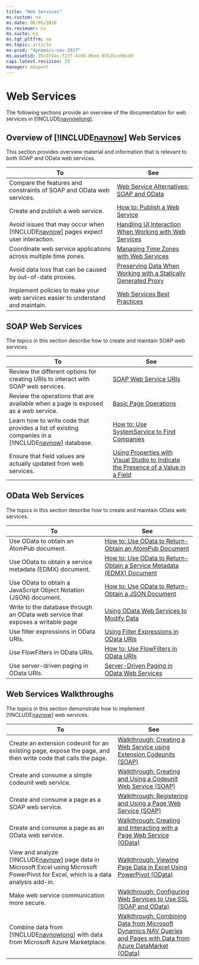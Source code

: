 ```yaml
---
title: "Web Services"
ms.custom: na
ms.date: 06/05/2016
ms.reviewer: na
ms.suite: na
ms.tgt_pltfrm: na
ms.topic: article
ms-prod: "dynamics-nav-2017"
ms.assetid: 35c974ac-f27f-4c60-86ee-85525ce06cd9
caps.latest.revision: 29
manager: edupont
---
```

# Web Services
The following sections provide an overview of the documentation for web services in [!INCLUDE[navnowlong](includes/navnowlong_md.md)].  
  
## Overview of [!INCLUDE[navnow](includes/navnow_md.md)] Web Services  
 This section provides overview material and information that is relevant to both SOAP and OData web services.  
  
|To|See|  
|--------|---------|  
|Compare the features and constraints of SOAP and OData web services.|[Web Service Alternatives: SOAP and OData](Web%20Service%20Alternatives:%20SOAP%20and%20OData.md)|  
|Create and publish a web service.|[How to: Publish a Web Service](How-to--Publish%20a%20Web%20Service.md)|  
|Avoid issues that may occur when [!INCLUDE[navnow](includes/navnow_md.md)] pages expect user interaction.|[Handling UI Interaction When Working with Web Services](Handling-UI-Interaction-When-Working-with-Web-Services.md)|  
|Coordinate web service applications across multiple time zones.|[Managing Time Zones with Web Services](Managing-Time-Zones-with-Web-Services.md)|  
|Avoid data loss that can be caused by out-of-date proxies.|[Preserving Data When Working with a Statically Generated Proxy](Preserving-Data-When-Working-with-a-Statically-Generated-Proxy.md)|  
|Implement policies to make your web services easier to understand and maintain.|[Web Services Best Practices](Web-Services-Best-Practices.md)|  
  
## SOAP Web Services  
 The topics in this section describe how to create and maintain SOAP web services.  
  
|To|See|  
|--------|---------|  
|Review the different options for creating URIs to interact with SOAP web services.|[SOAP Web Service URIs](SOAP-Web-Service-URIs.md)|  
|Review the operations that are available when a page is exposed as a web service.|[Basic Page Operations](Basic-Page-Operations.md)|  
|Learn how to write code that provides a list of existing companies in a [!INCLUDE[navnow](includes/navnow_md.md)] database.|[How to: Use SystemService to Find Companies](How-to--Use%20SystemService%20to%20Find%20Companies.md)|  
|Ensure that field values are actually updated from web services.|[Using Properties with Visual Studio to Indicate the Presence of a Value in a Field](Using-Properties-with-Visual-Studio-to-Indicate-the-Presence-of-a-Value-in-a-Field.md)|  
  
## OData Web Services  
 The topics in this section describe how to create and maintain OData web services.  
  
|To|See|  
|--------|---------|  
|Use OData to obtain an AtomPub document.|[How to: Use OData to Return-Obtain an AtomPub Document](How-to--Use%20OData%20to%20Return-Obtain%20an%20AtomPub%20Document.md)|  
|Use OData to obtain a service metadata \(EDMX\) document.|[How to: Use OData to Return-Obtain a Service Metadata \(EDMX\) Document](How-to--Use%20OData%20to%20Return-Obtain%20a%20Service%20Metadata%20\(EDMX\)%20Document.md)|  
|Use OData to obtain a JavaScript Object Notation \(JSON\) document.|[How to: Use OData to Return-Obtain a JSON Document](How-to--Use%20OData%20to%20Return-Obtain%20a%20JSON%20Document.md)|  
|Write to the database through an OData web service that exposes a writable page|[Using OData Web Services to Modify Data](Using-OData-Web-Services-to-Modify-Data.md)|  
|Use filter expressions in OData URIs.|[Using Filter Expressions in OData URIs](Using-Filter-Expressions-in-OData-URIs.md)|  
|Use FlowFilters in OData URIs.|[How to: Use FlowFilters in OData URIs](How-to--Use%20FlowFilters%20in%20OData%20URIs.md)|  
|Use server-driven paging in OData URIs.|[Server-Driven Paging in OData Web Services](Server-Driven-Paging-in-OData-Web-Services.md)|  
  
## Web Services Walkthroughs  
 The topics in this section demonstrate how to implement [!INCLUDE[navnow](includes/navnow_md.md)] web services.  
  
|To|See|  
|--------|---------|  
|Create an extension codeunit for an existing page, expose the page, and then write code that calls the page.|[Walkthrough: Creating a Web Service using Extension Codeunits \(SOAP\)](Walkthrough:%20Creating%20a%20Web%20Service%20using%20Extension%20Codeunits%20\(SOAP\).md)|  
|Create and consume a simple codeunit web service.|[Walkthrough: Creating and Using a Codeunit Web Service \(SOAP\)](Walkthrough:%20Creating%20and%20Using%20a%20Codeunit%20Web%20Service%20\(SOAP\).md)|  
|Create and consume a page as a SOAP web service.|[Walkthrough: Registering and Using a Page Web Service \(SOAP\)](Walkthrough:%20Registering%20and%20Using%20a%20Page%20Web%20Service%20\(SOAP\).md)|  
|Create and consume a page as an OData web service.|[Walkthrough: Creating and Interacting with a Page Web Service \(OData\)](Walkthrough:%20Creating%20and%20Interacting%20with%20a%20Page%20Web%20Service%20\(OData\).md)|  
|View and analyze [!INCLUDE[navnow](includes/navnow_md.md)] page data in Microsoft Excel using Microsoft PowerPivot for Excel, which is a data analysis add-in.|[Walkthrough: Viewing Page Data in Excel Using PowerPivot \(OData\)](Walkthrough:%20Viewing%20Page%20Data%20in%20Excel%20Using%20PowerPivot%20\(OData\).md)|  
|Make web service communication more secure.|[Walkthrough: Configuring Web Services to Use SSL \(SOAP and OData\)](Walkthrough:%20Configuring%20Web%20Services%20to%20Use%20SSL%20\(SOAP%20and%20OData\).md)|  
|Combine data from [!INCLUDE[navnowlong](includes/navnowlong_md.md)] with data from Microsoft Azure Marketplace.|[Walkthrough: Combining Data from Microsoft Dynamics NAV Queries and Pages with Data from Azure DataMarket \(OData\)](Walkthrough:%20Combining%20Data%20from%20Microsoft%20Dynamics%20NAV%20Queries%20and%20Pages%20with%20Data%20from%20Azure%20DataMarket%20\(OData\).md)|